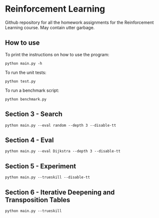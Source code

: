 # Reinforcement Learning
Github repository for all the homework assignments for the Reinforcement Learning course. May contain utter garbage.

## How to use
To print the instructions on how to use the program:

```python main.py -h```

To run the unit tests:

```python test.py```

To run a benchmark script:

```python benchmark.py```


## Section 3 - Search
```python main.py --eval random --depth 3 --disable-tt```

## Section 4 - Eval
```python main.py --eval Dijkstra --depth 3 --disable-tt```

## Section 5 - Experiment
```python main.py --trueskill --disable-tt```

## Section 6 - Iterative Deepening and Transposition Tables
```python main.py --trueskill```